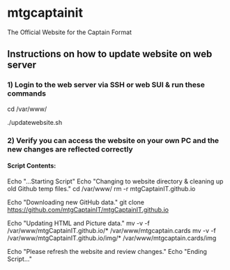 # mtgcaptainit
 The Official Website for the Captain Format

## Instructions on how to update website on web server

### 1) Login to the web server via SSH or web SUI & run these commands

cd /var/www/

./updatewebsite.sh

### 2) Verify you can access the website on your own PC and the new changes are reflected correctly


#### Script Contents:

Echo "...Starting Script"
Echo "Changing to website directory & cleaning up old Github temp files."
cd /var/www/
rm -r mtgCaptainIT.github.io

Echo "Downloading new GitHub data."
git clone https://github.com/mtgCaptainIT/mtgCaptainIT.github.io

Echo "Updating HTML and Picture data."
mv -v -f /var/www/mtgCaptainIT.github.io/* /var/www/mtgcaptain.cards
mv -v -f /var/www/mtgCaptainIT.github.io/img/* /var/www/mtgcaptain.cards/img

Echo "Please refresh the website and review changes."
Echo "Ending Script..."
